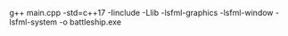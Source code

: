 g++ main.cpp -std=c++17 -Iinclude -Llib -lsfml-graphics -lsfml-window -lsfml-system -o battleship.exe